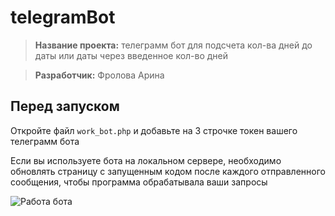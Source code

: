 # telegramBot

> **Название проекта:** телеграмм бот для подсчета кол-ва дней до даты или даты через введенное кол-во дней

> **Разработчик:** Фролова Арина 

## Перед запуском

Откройте файл `work_bot.php` и добавьте на 3 строчке токен вашего телеграмм бота

Если вы используете бота на локальном сервере, необходимо обновлять страницу с запущенным кодом после каждого отправленного сообщения, чтобы программа обрабатывала ваши запросы

![Работа бота](https://i.ibb.co/c3QSNXH/Z1-OLVpi-R3-HE.jpg)
